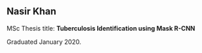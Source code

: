 ## Nasir Khan

MSc Thesis title:
**Tuberculosis Identification using Mask R-CNN**

Graduated January 2020.